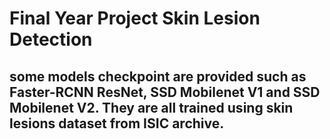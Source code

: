 # Final Year Project Skin Lesion Detection

## some models checkpoint are provided such as Faster-RCNN ResNet, SSD Mobilenet V1 and SSD Mobilenet V2. They are all trained using skin lesions dataset from ISIC archive.